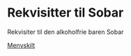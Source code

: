 # Rekvisitter til Sobar 
Rekvisiter til den alkoholfrie baren Sobar

[Menyskilt](menyskilt/README.md)
